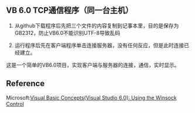 ## VB 6.0 TCP通信程序（同一台主机）

1. 从github下载程序后先把三个文件的内容复制到记事本里，目的是保存为GB2312，防止VB6.0不能识别UTF-8导致乱码

2. 运行程序后先在客户端程序单击连接服务器，没有任何反应，但是此时连接已经建立。


这是一个简单的VB6.0项目，实现客户端与服务器的连接，通信，实时显示。



## Reference

Microsoft:[Visual Basic Concepts(Visual Studio 6.0): Using the Winsock Control](https://msdn.microsoft.com/en-us/library/aa733709%28v=vs.60%29.aspx)